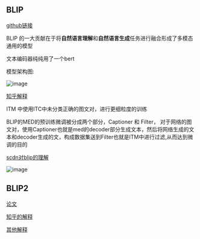 ## BLIP

[github链接](https://github.com/salesforce/BLIP)

BLIP 的一大贡献在于将**自然语言理解**和**自然语言生成**任务进行融合形成了多模态通用的模型

文本编码器纯纯用了一个bert

模型架构图:

![image](https://github.com/space-zxs/ML-DL/assets/77714764/4a97595a-188b-4eac-bc6f-64f133b9a32e)


[知乎解释](https://zhuanlan.zhihu.com/p/465788919)

ITM 中使用ITC中未分类正确的图文对，进行更细粒度的训练

BLIP的MED的预训练微调被分成两个部分，Captioner 和 Filter， 对于网络的图文对，使用Captioner也就是med的decoder部分生成文本，然后将网络生成的文本和decoder生成的文，构成数据集送到Filter也就是ITM中进行过滤,从而达到微调的目的

[scdn对blip的理解](https://blog.csdn.net/moxibingdao/article/details/122955160)


![image](https://github.com/space-zxs/ML-DL/assets/77714764/0d211648-0e4c-47b1-a48d-0998087f6c40)


## BLIP2

[论文](https://arxiv.org/abs/2301.12597)

[知乎的解释](https://zhuanlan.zhihu.com/p/606364639)

[其他解释](https://www.xjx100.cn/news/759970.html?action=onClick)
